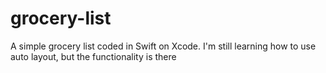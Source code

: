 # grocery-list
A simple grocery list coded in Swift on Xcode. I'm still learning how to use auto layout, but the functionality is there
